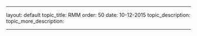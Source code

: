 ---

layout: default
topic_title: RMM
order: 50
date: 10-12-2015
topic_description:   
topic_more_description: 


---